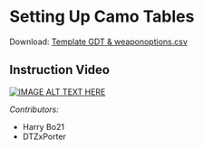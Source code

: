 # Setting Up Camo Tables

Download: [Template GDT & weaponoptions.csv](https://mega.nz/#!IF1zgJSL!DUYV7sVUf3mtxuFmiR1zZP43ZlO8rCa9zikWCP1FX60)

## Instruction Video

[![IMAGE ALT TEXT HERE](https://img.youtube.com/vi/oEhW9iI8rQE/0.jpg)](https://www.youtube.com/watch?v=oEhW9iI8rQE)


_Contributors:_
- Harry Bo21
- DTZxPorter